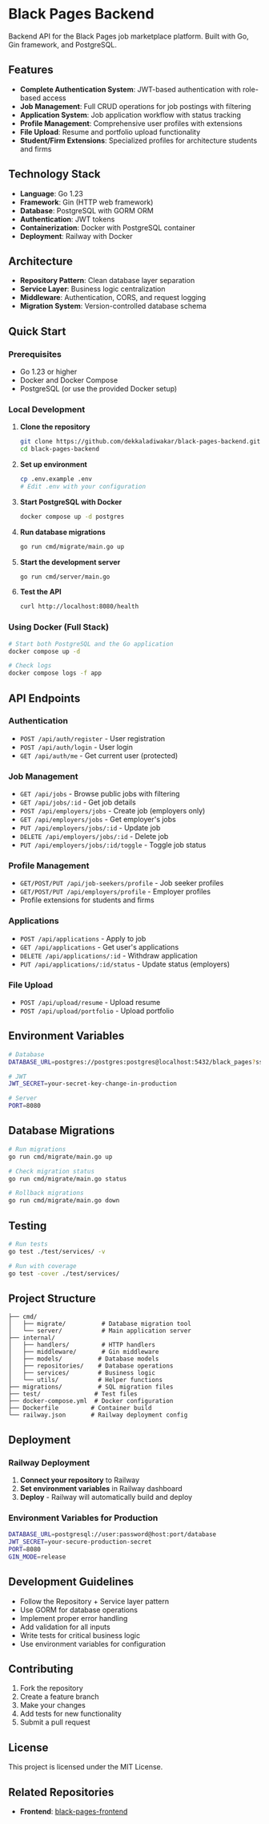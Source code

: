 # Black Pages Backend

Backend API for the Black Pages job marketplace platform. Built with Go, Gin framework, and PostgreSQL.

## Features

- **Complete Authentication System**: JWT-based authentication with role-based access
- **Job Management**: Full CRUD operations for job postings with filtering
- **Application System**: Job application workflow with status tracking
- **Profile Management**: Comprehensive user profiles with extensions
- **File Upload**: Resume and portfolio upload functionality
- **Student/Firm Extensions**: Specialized profiles for architecture students and firms

## Technology Stack

- **Language**: Go 1.23
- **Framework**: Gin (HTTP web framework)
- **Database**: PostgreSQL with GORM ORM
- **Authentication**: JWT tokens
- **Containerization**: Docker with PostgreSQL container
- **Deployment**: Railway with Docker

## Architecture

- **Repository Pattern**: Clean database layer separation
- **Service Layer**: Business logic centralization
- **Middleware**: Authentication, CORS, and request logging
- **Migration System**: Version-controlled database schema

## Quick Start

### Prerequisites

- Go 1.23 or higher
- Docker and Docker Compose
- PostgreSQL (or use the provided Docker setup)

### Local Development

1. **Clone the repository**
   ```bash
   git clone https://github.com/dekkaladiwakar/black-pages-backend.git
   cd black-pages-backend
   ```

2. **Set up environment**
   ```bash
   cp .env.example .env
   # Edit .env with your configuration
   ```

3. **Start PostgreSQL with Docker**
   ```bash
   docker compose up -d postgres
   ```

4. **Run database migrations**
   ```bash
   go run cmd/migrate/main.go up
   ```

5. **Start the development server**
   ```bash
   go run cmd/server/main.go
   ```

6. **Test the API**
   ```bash
   curl http://localhost:8080/health
   ```

### Using Docker (Full Stack)

```bash
# Start both PostgreSQL and the Go application
docker compose up -d

# Check logs
docker compose logs -f app
```

## API Endpoints

### Authentication
- `POST /api/auth/register` - User registration
- `POST /api/auth/login` - User login  
- `GET /api/auth/me` - Get current user (protected)

### Job Management
- `GET /api/jobs` - Browse public jobs with filtering
- `GET /api/jobs/:id` - Get job details
- `POST /api/employers/jobs` - Create job (employers only)
- `GET /api/employers/jobs` - Get employer's jobs
- `PUT /api/employers/jobs/:id` - Update job
- `DELETE /api/employers/jobs/:id` - Delete job
- `PUT /api/employers/jobs/:id/toggle` - Toggle job status

### Profile Management
- `GET/POST/PUT /api/job-seekers/profile` - Job seeker profiles
- `GET/POST/PUT /api/employers/profile` - Employer profiles
- Profile extensions for students and firms

### Applications
- `POST /api/applications` - Apply to job
- `GET /api/applications` - Get user's applications
- `DELETE /api/applications/:id` - Withdraw application
- `PUT /api/applications/:id/status` - Update status (employers)

### File Upload
- `POST /api/upload/resume` - Upload resume
- `POST /api/upload/portfolio` - Upload portfolio

## Environment Variables

```bash
# Database
DATABASE_URL=postgres://postgres:postgres@localhost:5432/black_pages?sslmode=disable

# JWT
JWT_SECRET=your-secret-key-change-in-production

# Server
PORT=8080
```

## Database Migrations

```bash
# Run migrations
go run cmd/migrate/main.go up

# Check migration status
go run cmd/migrate/main.go status

# Rollback migrations
go run cmd/migrate/main.go down
```

## Testing

```bash
# Run tests
go test ./test/services/ -v

# Run with coverage
go test -cover ./test/services/
```

## Project Structure

```
├── cmd/
│   ├── migrate/          # Database migration tool
│   └── server/           # Main application server
├── internal/
│   ├── handlers/         # HTTP handlers
│   ├── middleware/       # Gin middleware
│   ├── models/          # Database models
│   ├── repositories/    # Database operations
│   ├── services/        # Business logic
│   └── utils/           # Helper functions
├── migrations/          # SQL migration files
├── test/               # Test files
├── docker-compose.yml  # Docker configuration
├── Dockerfile         # Container build
└── railway.json       # Railway deployment config
```

## Deployment

### Railway Deployment

1. **Connect your repository** to Railway
2. **Set environment variables** in Railway dashboard
3. **Deploy** - Railway will automatically build and deploy

### Environment Variables for Production

```bash
DATABASE_URL=postgresql://user:password@host:port/database
JWT_SECRET=your-secure-production-secret
PORT=8080
GIN_MODE=release
```

## Development Guidelines

- Follow the Repository + Service layer pattern
- Use GORM for database operations
- Implement proper error handling
- Add validation for all inputs
- Write tests for critical business logic
- Use environment variables for configuration

## Contributing

1. Fork the repository
2. Create a feature branch
3. Make your changes
4. Add tests for new functionality
5. Submit a pull request

## License

This project is licensed under the MIT License.

## Related Repositories

- **Frontend**: [black-pages-frontend](https://github.com/dekkaladiwakar/black-pages-frontend)